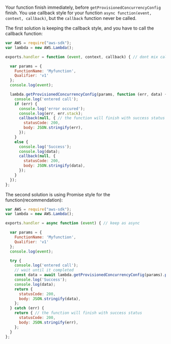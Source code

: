 Your function finish immediately, before `getProvisionedConcurrencyConfig` finish. You use callback style for your function `async function(event, context, callback)`, but the `callback` function never be called.

The first solution is keeping the callback style, and you have to call the callback function:

```js
var AWS = require("aws-sdk");
var lambda = new AWS.Lambda();

exports.handler = function (event, context, callback) { // dont mix callback with async

  var params = {
    FunctionName: 'Myfunction',
    Qualifier: 'v1'
  };
  console.log(event);

  lambda.getProvisionedConcurrencyConfig(params, function (err, data) {
    console.log('entered call');
    if (err) {
      console.log('error occured');
      console.log(err, err.stack);
      callback(null, { // the function will finish with success status
        statusCode: 200,
        body: JSON.stringify(err),
      });
    }
    else {
      console.log('Success');
      console.log(data);
      callback(null, {
        statusCode: 200,
        body: JSON.stringify(data),
      });
    }
  });
};
```

The second solution is using Promise style for the function(recommendation):

```js
var AWS = require("aws-sdk");
var lambda = new AWS.Lambda();

exports.handler = async function (event) { // keep as async

  var params = {
    FunctionName: 'Myfunction',
    Qualifier: 'v1'
  };
  console.log(event);

  try {
    console.log('entered call');
    // wait until it completed
    const data = await lambda.getProvisionedConcurrencyConfig(params).promise(); // convert to a promise
    console.log('Success');
    console.log(data);
    return {
      statusCode: 200,
      body: JSON.stringify(data),
    };
  } catch (err) {
    return { // the function will finish with success status
      statusCode: 200,
      body: JSON.stringify(err),
    };
  }
};
```
